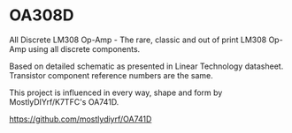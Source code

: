 # OA308D
All Discrete LM308 Op-Amp - The rare, classic and out of print LM308 Op-Amp using all discrete components.

Based on detailed schematic as presented in Linear Technology datasheet. Transistor component reference numbers are the same.

This project is influenced in every way, shape and form by MostlyDIYrf/K7TFC's OA741D.

https://github.com/mostlydiyrf/OA741D
